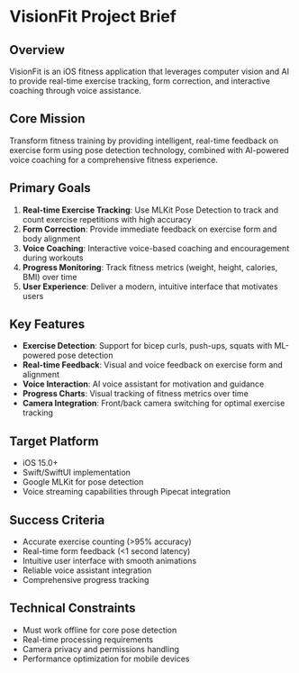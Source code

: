 # VisionFit Project Brief

## Overview
VisionFit is an iOS fitness application that leverages computer vision and AI to provide real-time exercise tracking, form correction, and interactive coaching through voice assistance.

## Core Mission
Transform fitness training by providing intelligent, real-time feedback on exercise form using pose detection technology, combined with AI-powered voice coaching for a comprehensive fitness experience.

## Primary Goals
1. **Real-time Exercise Tracking**: Use MLKit Pose Detection to track and count exercise repetitions with high accuracy
2. **Form Correction**: Provide immediate feedback on exercise form and body alignment
3. **Voice Coaching**: Interactive voice-based coaching and encouragement during workouts
4. **Progress Monitoring**: Track fitness metrics (weight, height, calories, BMI) over time
5. **User Experience**: Deliver a modern, intuitive interface that motivates users

## Key Features
- **Exercise Detection**: Support for bicep curls, push-ups, squats with ML-powered pose detection
- **Real-time Feedback**: Visual and voice feedback on exercise form and alignment
- **Voice Interaction**: AI voice assistant for motivation and guidance
- **Progress Charts**: Visual tracking of fitness metrics over time
- **Camera Integration**: Front/back camera switching for optimal exercise tracking

## Target Platform
- iOS 15.0+
- Swift/SwiftUI implementation
- Google MLKit for pose detection
- Voice streaming capabilities through Pipecat integration

## Success Criteria
- Accurate exercise counting (>95% accuracy)
- Real-time form feedback (<1 second latency)
- Intuitive user interface with smooth animations
- Reliable voice assistant integration
- Comprehensive progress tracking

## Technical Constraints
- Must work offline for core pose detection
- Real-time processing requirements
- Camera privacy and permissions handling
- Performance optimization for mobile devices 